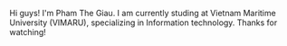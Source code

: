 Hi guys!
I'm Pham The Giau. 
I am currently studing at Vietnam Maritime University (VIMARU), specializing in Information technology.
Thanks for watching!

